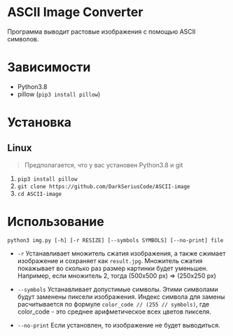 # ASCII Image Converter
Программа выводит растовые изображения с помощью ASCII символов.

# Зависимости
* Python3.8
* pillow (`pip3 install pillow`)

# Установка
## Linux
> Предполагается, что у вас установен Python3.8 и git
1. `pip3 install pillow`
2. `git clone https://github.com/DarkSeriusCode/ASCII-image`
3. `cd ASCII-image`

# Использование
`python3 img.py [-h] [-r RESIZE] [--symbols SYMBOLS] [--no-print] file`

+ `-r`                Устанавливает множитель сжатия изображения, а также сжимает
					изображение и сохраняет как `result.jpg`. Множитель сжатия
					покажывает во сколько раз размер картинки будет уменьшен.
					Например, если множитель 2, тогда (500x500 px) => (250x250 px)

+ `--symbols`   	  Устанавливает допустимые символы. Этими 
					символами будут заменены пиксели изображения. Индекс
					символа для замены расчитывается по формуле 
					`color_code // (255 // symbols)`, где color_code - 
					это среднее арифметическое всех цветов пикселя.

+ `--no-print`		Если установлен, то изображение не будет выводиться.
